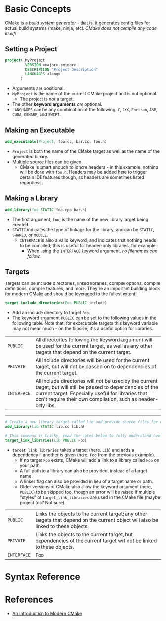 # Basic Concepts
CMake is a *build system generator* - that is, it generates config files for actual build systems (make, ninja, etc). *CMake does not compile any code itself!*

## Setting a Project
```cmake
project( MyProject 
         VERSION <major>.<minor> 
         DESCRIPTION "Project Description"
         LANGUAGES <lang>
       )
```
- Arguments are positional.
- `MyProject` is the name of the current CMake project and is not optional.
    - The project is *not* a target.
- The other **keyword arguments** *are* optional.
- `LANGUAGES` can be any combination of the following: `C`, `CXX`, `Fortran`, `ASM`, `CUDA`, 
  `CSHARP`, and `SWIFT`.

## Making an Executable
```cmake
add_executable(Project, foo.cc, bar.cc, foo.h)
```
- `Project` is both the name of the CMake target as well as the name of the generated binary.
- Multiple source files can be given.
    - CMake is smart enough to ignore headers - in this example, nothing will be done with `foo.h`.
      Headers may be added here to trigger certain IDE features though, so headers are sometimes
      listed regardless.

## Making a Library
```cmake
add_library(foo STATIC foo.cpp bar.h)
```
- The first argument, `foo`, is the name of the new library target being created.
- `STATIC` indicates the type of linkage for the library, and can be `STATIC`, `SHARED`, or 
  `MODULE`.
    - `INTERFACE` is also a valid keyword, and indicates that nothing needs to be compiled;
    this is useful for header-only libraries, for example.
        - When using the `INTERFACE` keyword argument, *no filenames can follow.*

## Targets
Targets can be include directories, linked libraries, compile options, compile definitions,
compile features, and more. They're an important building block for modern CMake and should
be leveraged to the fullest extent!

```cmake
target_include_directories(Foo PUBLIC include)
```
- Add an include directory to target `Foo`.
- The keyword argument `PUBLIC` can be set to the following values in the following table. Note
  that, for excecutable targets this keyword variable may not mean much - on the flipside, it's
  a useful option for libraries.


| | |
|-|-|
|`PUBLIC`|All directories following the keyword argument will be used for the current target, as well as any other targets that depend on the current target.| 
|`PRIVATE`|All include directories will be used for the current target, but will not be passed on to dependencies of the current target.|
|`INTERFACE`|All include directories will *not* be used by the current target, but will still be passed to dependencies of the current target. Especially useful for libraries that don't require their own compilation, such as header-only libs.|

---

```cmake
# Create a new library target called Lib and provide source files for executable
add_library(Lib STATIC lib.cc lib.h)

# This command is tricky, read the notes below to fully understand how it works
target_link_libraries(Lib PUBLIC Foo)
```
- `target_link_libraries` takes a target (here, `Lib`) and adds a dependency if another is given
   (here, `Foo` from the previous example).
    - If no target `Foo` exists, CMake will add a link to a library called `Foo` on your path.
    - A full path to a library can also be provided, instead of a target name.
    - A linker flag can also be provided in lieu of a target name or
      path.
    - Older versions of CMake also allow the keyword argument (here,
      `PUBLIC`) to be skipped too, though an error will be raised if
      multiple "styles" of `target_link_libraries` are used in the 
      CMake file (maybe project too? Not sure).

| | |
|-|-|
|`PUBLIC`| Links the objects to the current target; any other targets that depend on the current object will also be linked to these objects.|
|`PRIVATE`|Links the objects to the current target, but dependencies of the current target will not be linked to these objects.|
|`INTERFACE`|Foo|


# Syntax Reference

# References
- [An Introduction to Modern CMake](https://cliutils.gitlab.io/modern-cmake/)